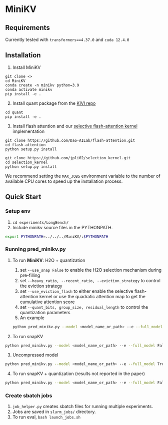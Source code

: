 # MiniKV
## Requirements
Currently tested with `transformers==4.37.0` and `cuda 12.4.0`

## Installation
1. Install MiniKV
```
git clone <>
cd MiniKV
conda create -n minikv python=3.9
conda activate minikv
pip install -e .
```

2. Install quant package from the [KIVI repo](https://github.com/jy-yuan/KIVI/tree/main/quant)
```
cd quant
pip install -e .
```

3. Install flash attention and our [selective flash-attention kernel](https://github.com/jpli02/selection_kernel/tree/main) implementation
```
git clone https://github.com/Dao-AILab/flash-attention.git
cd flash-attention
python setup.py install

git clone https://github.com/jpli02/selection_kernel.git
cd selection_kernel
python setup.py install
```
We recommend setting the `MAX_JOBS` environment variable to the number of available CPU cores to speed up the installation process.

## Quick Start
### Setup env
1. `cd experiments/LongBench/`
2. Include minikv source files in the PYTHONPATH.
```bash
export PYTHONPATH=../../../MiniKV/:$PYTHONPATH
```

### Running pred_minikv.py
1. To run **MiniKV**: H2O + quantization
   1. set `--use_snap False` to enable the H2O selection mechanism during pre-filling
   2. set `--heavy_ratio, --recent_ratio, --eviction_strategy` to control the eviction strategy
   3. set `--use_eviction_flash` to either enable the selective flash-attention kernel or use the quadratic attention map to get the cumulative attention score
   4. set `--quant_bits, group_size, residual_length` to control the quantization parameters
   5. An example
    ```bash
    python pred_minikv.py --model <model_name_or_path> --e --full_model False --use_snap False --heavy_ratio 0.25 --recent_ratio 0.25 --eviction_strategy uniform/pyramid --use_eviction_flash False/True --quant_bits 2 --group_size 16 --residual_length 128
    ```

2. To run snapKV
```bash
python pred_minikv.py --model <model_name_or_path> --e --full_model False --use_snap True --prompt_sparsity_ratio 0.4 --quant_bits 16
```

3. Uncompressed model
```bash
python pred_minikv.py --model <model_name_or_path> --e --full_model True
```

4. To run snapKV + quantization (results not reported in the paper)
```bash
python pred_minikv.py --model <model_name_or_path> --e --full_model False --use_snap False --heavy_ratio 0.2 --recent_ratio 0.2 --eviction_strategy uniform/pyramid --use_eviction_flash False/True --quant_bits 16
```

### Create sbatch jobs
1. `job_helper.py` creates sbatch files for running multiple experiments.
2. Jobs are saved in `slurm_jobs/` directory.
3. To run eval, ```bash launch_jobs.sh```
